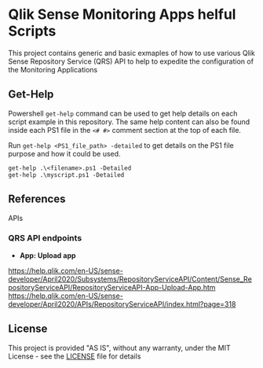 # Qlik Sense Monitoring Apps helful Scripts

This project contains generic and basic exmaples of how to use various Qlik Sense Repository Service (QRS) API to help to expedite the configuration of the Monitoring Applications 

## Get-Help

Powershell `get-help` command can be used to get help details on each script example in this repository. The same help content can also be found inside each PS1 file in the `<# #>` comment section at the top of each file.

Run `get-help <PS1_file_path> -detailed` to get details on the PS1 file purpose and how it could be used. 
```
get-help .\<filename>.ps1 -Detailed
get-help .\myscript.ps1 -Detailed
```

## References 
APIs

### QRS API endpoints

* **App: Upload app**

https://help.qlik.com/en-US/sense-developer/April2020/Subsystems/RepositoryServiceAPI/Content/Sense_RepositoryServiceAPI/RepositoryServiceAPI-App-Upload-App.htm
https://help.qlik.com/en-US/sense-developer/April2020/APIs/RepositoryServiceAPI/index.html?page=318


## License

This project is provided "AS IS", without any warranty, under the MIT License - see the [LICENSE](LICENSE) file for details